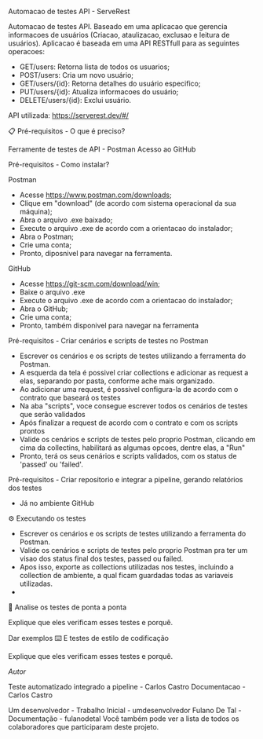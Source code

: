 Automacao de testes API - ServeRest

Automacao de testes API. Baseado em uma aplicacao que gerencia informacoes de usuários (Criacao, ataulizacao, exclusao e leitura de usuários). Aplicacao é baseada em uma API RESTfull para as seguintes operacoes:

- GET/users: Retorna lista de todos os usuarios;
- POST/users: Cria um novo usuário;
- GET/users/{id}: Retorna detalhes do usuário especifico;
- PUT/users/{id}: Atualiza informacoes do usuário;
- DELETE/users/{id}: Exclui usuário.

API utilizada: https://serverest.dev/#/


📋 Pré-requisitos - O que é preciso?

Ferramente de testes de API - Postman
Acesso ao GitHub

 Pré-requisitos - Como instalar?

Postman
- Acesse https://www.postman.com/downloads;
- Clique em "download" (de acordo com sistema operacional da sua máquina);
- Abra o arquivo .exe baixado;
- Execute o arquivo .exe de acordo com a orientacao do instalador;
- Abra o Postman;
- Crie uma conta;
- Pronto, diposnivel para navegar na ferramenta.

GitHub

- Acesse https://git-scm.com/download/win;
- Baixe o arquivo .exe
- Execute o arquivo .exe de acordo com a orientacao do instalador;
- Abra o GitHub;
- Crie uma conta;
- Pronto, também disponivel para navegar na ferramenta


 Pré-requisitos - Criar cenários e scripts de testes no Postman

- Escrever os cenários e os scripts de testes utilizando a ferramenta do Postman.
- A esquerda da tela é possivel criar collections e adicionar as request a elas, separando por pasta, conforme ache mais organizado.
- Ao adicionar uma request, é possivel configura-la de  acordo com o contrato que baseará os testes
- Na aba "scripts", voce consegue escrever todos os cenários de testes que serão validados
- Após finalizar a request de acordo com o contrato e com os scripts prontos 
- Valide os cenários e scripts de testes pelo proprio Postman, clicando em cima da collectins, habilitará as algumas opcoes, dentre elas, a "Run"
- Pronto, terá os seus cenários e scripts validados, com os status de 'passed' ou 'failed'.

 Pré-requisitos - Criar repositorio e integrar a pipeline, gerando relatórios dos testes

- Já no ambiente GitHub
  
⚙️ Executando os testes

- Escrever os cenários e os scripts de testes utilizando a ferramenta do Postman.
- Valide os cenários e scripts de testes pelo proprio Postman pra ter um visao dos status final dos testes, passed ou failed.
- Apos isso, exporte as collections utilizadas nos testes, incluindo a collection de ambiente, a qual ficam guardadas todas as variaveis utilizadas.
- 


🔩 Analise os testes de ponta a ponta

Explique que eles verificam esses testes e porquê.

Dar exemplos
⌨️ E testes de estilo de codificação

Explique que eles verificam esses testes e porquê.





*Autor* 

Teste automatizado integrado a pipeline - Carlos Castro
Documentacao - Carlos Castro




Um desenvolvedor - Trabalho Inicial - umdesenvolvedor
Fulano De Tal - Documentação - fulanodetal
Você também pode ver a lista de todos os colaboradores que participaram deste projeto.

